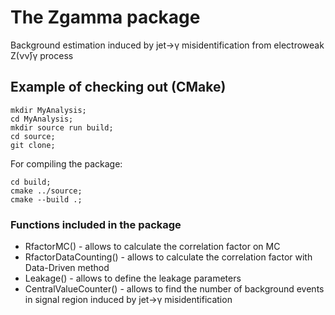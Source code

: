 # The Zgamma package
 Background estimation induced by jet->γ misidentification from electroweak Z(νν̄)γ process

 ## Example of checking out (CMake)

 ```
 mkdir MyAnalysis;
 cd MyAnalysis;
 mkdir source run build;
 cd source;
 git clone;
 ```

 For compiling the package:
 ```
 cd build;
 cmake ../source;
 cmake --build .;
```

### Functions included in the package
* RfactorMC() - allows to calculate the correlation factor on MC
* RfactorDataCounting() - allows to calculate the correlation factor with Data-Driven method
* Leakage() - allows to define the leakage parameters
* CentralValueCounter() - allows to find the number of background events in signal region induced by jet->γ misidentification
